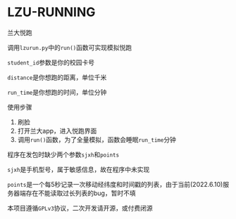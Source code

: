 # LZU-RUNNING
兰大悦跑

调用`lzurun.py`中的`run()`函数可实现模拟悦跑

`student_id`参数是你的校园卡号

`distance`是你想跑的距离，单位千米

`run_time`是你想跑的时间，单位分钟

使用步骤
1. 刷脸
2. 打开兰大app，进入悦跑界面
3. 调用`run()`函数，为了全量模拟，函数会睡眠`run_time`分钟

程序在发包时缺少两个参数`sjxh`和`points`

`sjxh`是手机型号，属于敏感信息，故在程序中未实现

`points`是一个每5秒记录一次移动经纬度和时间戳的列表，由于当前(2022.6.10)服务器端存在不能读取过长列表的bug，暂时不填

本项目遵循`GPLv3`协议，二次开发请开源，或付费闭源

